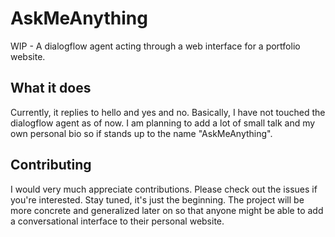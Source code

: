 # AskMeAnything

WIP - A dialogflow agent acting through a web interface for a portfolio website.

## What it does

Currently, it replies to hello and yes and no. Basically, I have not touched the dialogflow agent as of now. I am planning to add a lot of small talk and my own personal bio so if stands up to the name "AskMeAnything".

## Contributing
I would very much appreciate contributions. Please check out the issues if you're interested. Stay tuned, it's just the beginning. The project will be more concrete and generalized later on so that anyone might be able to add a conversational interface to their personal website.
